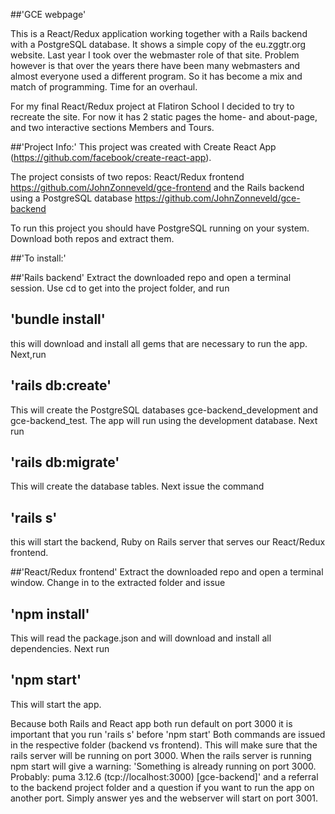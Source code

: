 ##'GCE webpage'

This is a React/Redux application working together with a Rails backend with a PostgreSQL database. It shows a simple copy of the eu.zggtr.org website. Last year I took over the webmaster role of that site. Problem however is that over the years there have been many webmasters and almost everyone used a different program. So it has become a mix and match of programming.
Time for an overhaul.

For my final React/Redux project at Flatiron School I decided to try to recreate the site. For now it has 2 static pages the home- and about-page, and two interactive sections Members and Tours. 

##'Project Info:'
This project was created with Create React App (https://github.com/facebook/create-react-app).

The project consists of two repos:
React/Redux frontend
https://github.com/JohnZonneveld/gce-frontend
and the Rails backend using a PostgreSQL database
https://github.com/JohnZonneveld/gce-backend

To run this project you should have PostgreSQL running on your system. Download both repos and extract them. 

##'To install:'

##'Rails backend'
Extract the downloaded repo and open a terminal session.
Use cd to get into the project folder, and run
##    'bundle install'
this will download and install all gems that are necessary to run the app.
Next,run
##    'rails db:create'
This will create the PostgreSQL databases gce-backend_development and gce-backend_test. The app will run using the development database.
Next run
##    'rails db:migrate'
This will create the database tables.
Next issue the command
##    'rails s'
this will start the backend, Ruby on Rails server that serves our React/Redux frontend.

##'React/Redux frontend'
Extract the downloaded repo and open a terminal window. Change in to the extracted folder and issue
##    'npm install'
This will read the package.json and will download and install all dependencies.
Next run 
##    'npm start' 
This will start the app.

Because both Rails and React app both run default on port 3000 it is important that you run 'rails s' before 'npm start' Both commands are issued in the respective folder (backend vs frontend). This will make sure that the rails server will be running on port 3000. When the rails server is running npm start will give a warning: 
'Something is already running on port 3000. Probably:
puma 3.12.6 (tcp://localhost:3000) [gce-backend]' and a referral to the backend project folder and a question if you want to run the app on another port. Simply answer yes and the webserver will start on port 3001.
